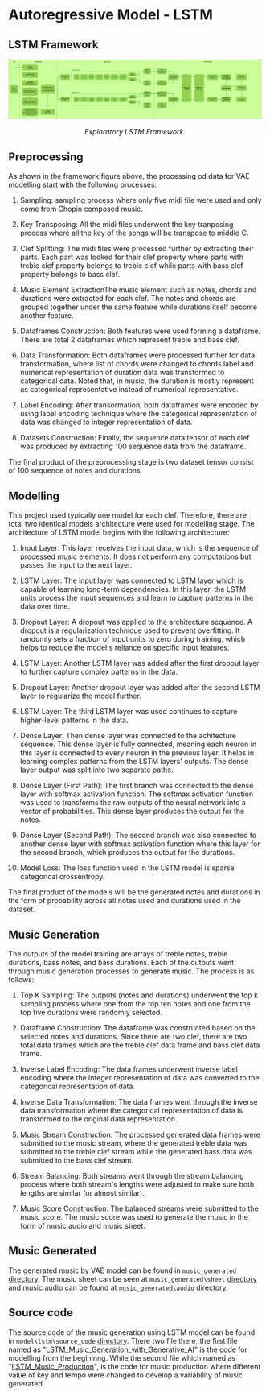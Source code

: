 # Autoregressive Model - LSTM

## LSTM Framework

<p align="middle">
<img src=https://github.com/dimashidayat99/Recomposing_Classical_Music_With_GAI/blob/main/model/lstm/framework/LSTM_framework.png/>
</p>
<p align="middle">
    <em>Exploratory LSTM Framework.</em>
</p>

## Preprocessing 

As shown in the framework figure above, the processing od data for VAE modelling start with the following processes:

1. Sampling: sampling process where only five midi file were used and only come from Chopin composed music.

2. Key Transposing: All the midi files underwent the key tranposing process where all the key of the songs will be transpose to middle C.

3. Clef Splitting: The midi files were processed further by extracting their parts. Each part was looked for their clef property where parts with treble clef property belongs to treble clef while parts with bass clef property belongs to bass clef.

4. Music Element ExtractionThe music element such as notes, chords and durations were extracted for each clef. The notes and chords are grouped together under the same feature while durations itself become another feature.

5. Dataframes Construction: Both features were used forming a dataframe. There are total 2 dataframes which represent treble and bass clef.

6. Data Transformation: Both dataframes were processed further for data transformation, where list of chords were changed to chords label and numerical representation of duration data was transformed to categorical data. Noted that, in music, the duration is mostly represent as categorical representative instead of numerical representative.

7. Label Encoding: After transormation, both dataframes were encoded by using label encoding technique where the categorical representation of data was changed to integer representation of data.

8. Datasets Construction: Finally, the sequence data tensor of each clef was produced by extracting 100 sequence data from the dataframe.

The final product of the preprocessing stage is two dataset tensor consist of 100 sequence of notes and durations.

## Modelling 

This project used typically one model for each clef. Therefore, there are total two identical models architecture were used for modelling stage. The architecture of LSTM model begins with the following architecture:

1. Input Layer: This layer receives the input data, which is the sequence of processed music elements. It does not perform any computations but passes the input to the next layer.

2. LSTM Layer: The input layer was connected to LSTM layer which is capable of learning long-term dependencies. In this layer, the LSTM units process the input sequences and learn to capture patterns in the data over time.

3. Dropout Layer: A dropout was applied to the architecture sequence. A dropout is a regularization technique used to prevent overfitting. It randomly sets a fraction of input units to zero during training, which helps to reduce the model's reliance on specific input features.

4. LSTM Layer: Another LSTM layer was added after the first dropout layer to further capture complex patterns in the data.

5. Dropout Layer: Another dropout layer was added after the second LSTM layer to regularize the model further.

6. LSTM Layer: The third LSTM layer was used continues to capture higher-level patterns in the data.

7. Dense Layer: Then dense layer was connected to the achitecture sequence. This dense layer is fully connected, meaning each neuron in this layer is connected to every neuron in the previous layer. It helps in learning complex patterns from the LSTM layers' outputs. The dense layer output was split into two separate paths.

8. Dense Layer (First Path): The first branch was connected to the dense layer with softmax activation function. The softmax activation function was used to transforms the raw outputs of the neural network into a vector of probabilities. This dense layer produces the output for the notes.

9. Dense Layer (Second Path): The second branch was also connected to another dense layer with softmax activation function where this layer for the second branch, which produces the output for the durations.

10. Model Loss: The loss function used in the LSTM model is sparse categorical crossentropy.

The final product of the models will be the generated notes and durations in the form of probability across all notes used and durations used in the dataset.

## Music Generation
The outputs of the model training are arrays of treble notes, treble durations, bass notes, and bass durations. Each of the outputs went through music generation processes to generate music. The process is as follows:

1. Top K Sampling: The outputs (notes and durations) underwent the top k sampling process where one from the top ten notes and one from the top five durations were randomly selected.

2. Dataframe Construction: The dataframe was constructed based on the selected notes and durations. Since there are two clef, there are two total data frames which are the treble clef data frame and bass clef data frame.

3. Inverse Label Encoding: The data frames underwent inverse label encoding where the integer representation of data was converted to the categorical representation of data.

4. Inverse Data Transformation: The data frames went through the inverse data transformation where the categorical representation of data is transformed to the original data representation.

5. Music Stream Construction: The processed generated data frames were submitted to the music stream, where the generated treble data was submitted to the treble clef stream while the generated bass data was submitted to the bass clef stream.

6. Stream Balancing: Both streams went through the stream balancing process where both stream's lengths were adjusted to make sure both lengths are similar (or almost similar).

7. Music Score Construction: The balanced streams were submitted to the music score. The music score was used to generate the music in the form of music audio and music sheet.

## Music Generated
The generated music by VAE model can be found in `music_generated` [directory](https://github.com/dimashidayat99/Recomposing_Classical_Music_With_GAI/tree/main/model/lstm/music_generated). The music sheet can be seen at `music_generated\sheet` [directory](https://github.com/dimashidayat99/Recomposing_Classical_Music_With_GAI/tree/main/model/lstm/music_generated/sheet) and music audio can be found at `music_generated\audio` [directory](https://github.com/dimashidayat99/Recomposing_Classical_Music_With_GAI/tree/main/model/lstm/music_generated/audio).

## Source code
The source code of the music generation using LSTM model can be found in `model\lstm\source_code` [directory](https://github.com/dimashidayat99/Recomposing_Classical_Music_With_GAI/tree/8e442b232784161b4b851ba214667b9fc2bc72de/model/lstm/source_code). There two file there, the first file named as "[LSTM_Music_Generation_with_Generative_AI](https://github.com/dimashidayat99/Recomposing_Classical_Music_With_GAI/blob/main/model/lstm/source_code/LSTM_Music_Generation_with_Generative_AI.ipynb)" is the code for modelling from the begininng. While the second file which named as "[LSTM_Music_Production](https://github.com/dimashidayat99/Recomposing_Classical_Music_With_GAI/blob/main/model/lstm/source_code/LSTM_Music_Production.ipynb)", is the code for music production where different value of key and tempo were changed to develop a variability of music generated.
